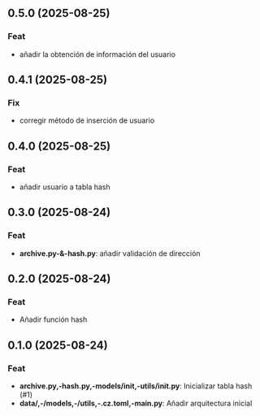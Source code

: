 ## 0.5.0 (2025-08-25)

### Feat

- añadir la obtención de información del usuario

## 0.4.1 (2025-08-25)

### Fix

- corregir método de inserción de usuario

## 0.4.0 (2025-08-25)

### Feat

- añadir usuario a tabla hash

## 0.3.0 (2025-08-24)

### Feat

- **archive.py-&-hash.py**: añadir validación de dirección

## 0.2.0 (2025-08-24)

### Feat

- Añadir función hash

## 0.1.0 (2025-08-24)

### Feat

- **archive.py,-hash.py,-models/__init__,-utils/__init__.py**: Inicializar tabla hash (#1)
- **data/,-/models,-/utils,-.cz.toml,-main.py**: Añadir arquitectura inicial
